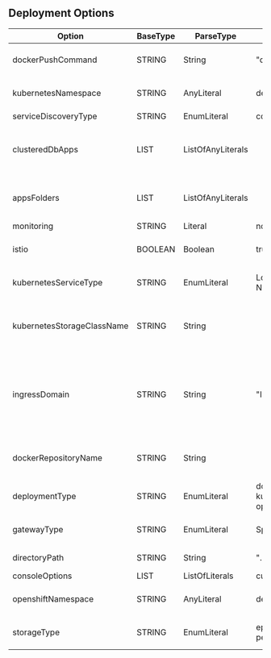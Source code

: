 ##  Deployment Options
| Option                     | BaseType | ParseType         | Values                              | Description                                                                                                                                 |
| -------------------------- | -------- | ----------------- | ----------------------------------- | ------------------------------------------------------------------------------------------------------------------------------------------- |
| dockerPushCommand          | STRING   | String            | "docker push"                       | The docker push command to use. Must be in double quotes                                                                                    |
| kubernetesNamespace        | STRING   | AnyLiteral        | default                             | Applicable only when deploymentType is kubernetes                                                                                           |
| serviceDiscoveryType       | STRING   | EnumLiteral       | consul, eureka, no                    |                                                                                                                                             |
| clusteredDbApps            | LIST     | ListOfAnyLiterals |                                     | Directory names for the applications with clustered DB separated by comma. Must be a list,  example [foo,  bar]                               |
| appsFolders                | LIST     | ListOfAnyLiterals |                                     | Directory names for the applications separated by comma. Must be a list,  example [foo,  bar]                                                 |
| monitoring                 | STRING   | Literal           | no, elk, prometheus                   |                                                                                                                                             |
| istio                      | BOOLEAN  | Boolean           | true, false                          | Applicable only when deploymentType is kubernetes                                                                                           |
| kubernetesServiceType      | STRING   | EnumLiteral       | LoadBalancer, NodePort, Ingress       | Applicable only when deploymentType is kubernetes                                                                                           |
| kubernetesStorageClassName | STRING   | String            |                                     | Applicable only when deploymentType is kubernetes,  can be left empty (two double-quotes)                                                    |
| ingressDomain              | STRING   | String            | "Ingress"                           | The domain for Ingress when kubernetesServiceType is `Ingress`. Must be in double quotes. Applicable only when deploymentType is kubernetes |
| dockerRepositoryName       | STRING   | String            |                                     | The name or URL of the docker repository. Must be in double quotes                                                                          |
| deploymentType             | STRING   | EnumLiteral       | docker-compose, kubernetes, openshift |                                                                                                                                             |
| gatewayType                | STRING   | EnumLiteral       | SpringCloudGateway                  | Value is ignored when serviceDiscoveryType is `no`                                                                                          |
| directoryPath              | STRING   | String            | "../"                               | Relative path. Must be in double quotes                                                                                                     |
| consoleOptions             | LIST     | ListOfLiterals    | curator, zipkin                      | Must be a list                                                                                                                              |
| openshiftNamespace         | STRING   | AnyLiteral        | default                             | Applicable only when deploymentType is openshift                                                                                            |
| storageType                | STRING   | EnumLiteral       | ephemeral, persistent                | Applicable only when deploymentType is openshift                                                                                            |
